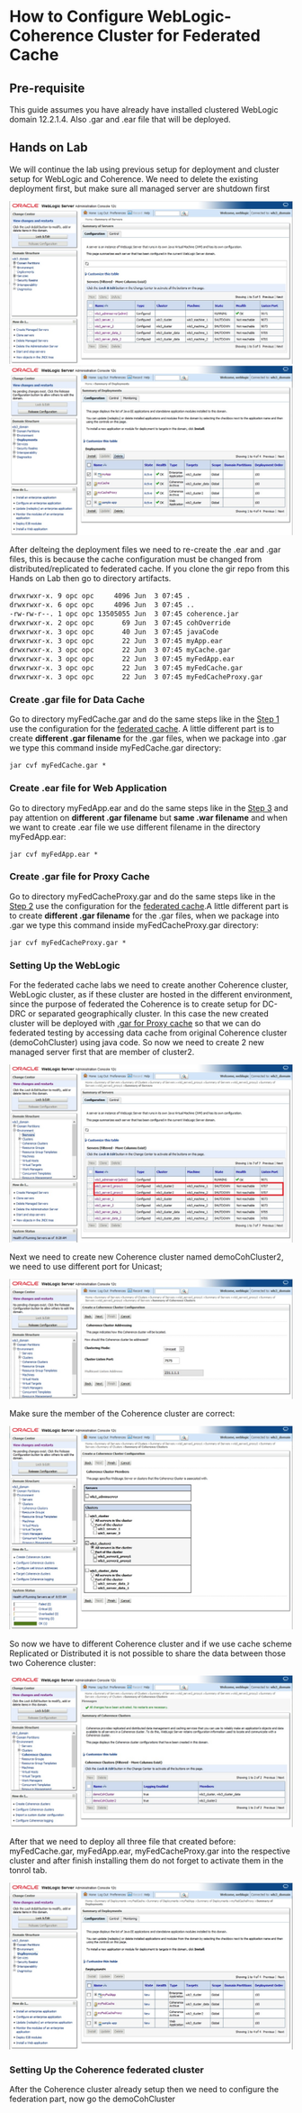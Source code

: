 # How to Configure WebLogic-Coherence Cluster for Federated Cache

## Pre-requisite

This guide assumes you have already have installed clustered WebLogic domain 12.2.1.4. Also .gar and .ear file that will be deployed.

## Hands on Lab

We will continue the lab using previous setup for deployment and cluster setup for WebLogic and Coherence. We need to delete the existing deployment first, but make sure all managed server are shutdown first

![alt text](images/CohFed01.jpg)
![alt text](images/CohFed02.jpg)

After delteing the deployment files we need to re-create the .ear and .gar files, this is because the cache configuration must be changed from distributed/replicated to federated cache. If you clone the gir repo from this Hands on Lab then go to directory artifacts.
```
drwxrwxr-x. 9 opc opc     4096 Jun  3 07:45 .
drwxrwxr-x. 6 opc opc     4096 Jun  3 07:45 ..
-rw-rw-r--. 1 opc opc 13505055 Jun  3 07:45 coherence.jar
drwxrwxr-x. 2 opc opc       69 Jun  3 07:45 cohOverride
drwxrwxr-x. 3 opc opc       40 Jun  3 07:45 javaCode
drwxrwxr-x. 3 opc opc       22 Jun  3 07:45 myApp.ear
drwxrwxr-x. 3 opc opc       22 Jun  3 07:45 myCache.gar
drwxrwxr-x. 3 opc opc       22 Jun  3 07:45 myFedApp.ear
drwxrwxr-x. 3 opc opc       22 Jun  3 07:45 myFedCache.gar
drwxrwxr-x. 3 opc opc       22 Jun  3 07:45 myFedCacheProxy.gar
```
### Create .gar file for Data Cache

Go to directory myFedCache.gar and do the same steps like in the [Step 1](create.data.gar.md) use the configuration for the [federated cache](https://github.com/tazlambert/coherence-weblogic/blob/master/tutorial/create.data.gar.md#federated-cache). A little different part is to create **different .gar filename** for the .gar files, when we package into .gar we type this command inside myFedCache.gar directory:
```
jar cvf myFedCache.gar *
```
### Create .ear file for Web Application

Go to directory myFedApp.ear and do the same steps like in the [Step 3](create.ear.md) and pay attention on **different .gar filename** but **same .war filename** and when we want to create .ear file we use different filename in the directory myFedApp.ear:
```
jar cvf myFedApp.ear *
```
### Create .gar file for Proxy Cache

Go to directory myFedCacheProxy.gar and do the same steps like in the [Step 2](create.proxy.gar.md) use the configuration for the [federated cache](https://github.com/tazlambert/coherence-weblogic/blob/master/tutorial/create.proxy.gar.md#federated-cache).A little different part is to create **different .gar filename** for the .gar files, when we package into .gar we type this command inside myFedCacheProxy.gar directory:
```
jar cvf myFedCacheProxy.gar *
```

### Setting Up the WebLogic

For the federated cache labs we need to create another Coherence cluster, WebLogic cluster, as if these cluster are hosted in the different environment, since the purpose of federated the Coherence is to create setup for DC-DRC or separated geographically cluster. In this case the new created cluster will be deployed with [.gar for Proxy cache](https://github.com/tazlambert/coherence-weblogic/blob/master/tutorial/create.wls.fed.cache.md#create-gar-file-for-proxy-cache) so that we can do federated testing by accessing data cache from original Coherence cluster (demoCohCluster) using java code. So now we need to create 2 new managed server first that are member of cluster2.

![alt text](images/CohFed03.jpg)

Next we need to create new Coherence cluster named demoCohCluster2, we need to use different port for Unicast;

![alt text](images/CohFed04.jpg)

Make sure the member of the Coherence cluster are correct:

![alt text](images/CohFed05.jpg)

So now we have to different Coherence cluster and if we use cache scheme Replicated or Distributed it is not possible to share the data between those two Coherence cluster:

![alt text](images/CohFed06.jpg)

After that we need to deploy all three file that created before: myFedCache.gar, myFedApp.ear, myFedCacheProxy.gar into the respective cluster and after finish installing them do not forget to activate them in the tonrol tab.

![alt text](images/CohFed07.jpg)

### Setting Up the Coherence federated cluster

After the Coherence cluster already setup then we need to configure the federation part, now go the demoCohCluster
